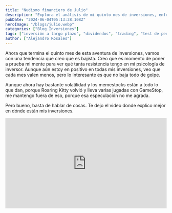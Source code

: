 ```yaml
---
title: "Nudismo financiero de Julio"
description: "Explora el análisis de mi quinto mes de inversiones, enfrentando una tendencia bajista y poniendo a prueba mi psicología de inversor. Aunque mis inversiones siguen en positivo, su valor disminuye gradualmente. Además, discutimos la volatilidad de los memestocks y la actividad reciente de Roaring Kitty con GameStop. Descubre por qué elijo mantenerme al margen de esa especulación y más en nuestro video detallado."
pubDate: "2024-06-04T05:13:38.108Z"
heroImage: "/blogs/julio.webp"
categories: ["Blog Inversiones"]
tags: ["inversión a largo plazo", "dividendos", "trading", "test de perfil de inversor", "estrategias de inversión", "análisis de mercado", "comunidad de inversores", "My Investor"]
author: ["Alejandro Rosales"]
---
```

Ahora que termina el quinto mes de esta aventura de inversiones, vamos con una tendencia que creo que es bajista. Creo que es momento de poner a prueba mi mente para ver qué tanta resistencia tengo en mi psicología de inversor. Aunque aún estoy en positivo en todas mis inversiones, veo que cada mes valen menos, pero lo interesante es que no baja todo de golpe.

Aunque ahora hay bastante volatilidad y los memestocks están a todo lo que dan, porque Roaring Kitty volvió y lleva varias jugadas con GameStop, me mantengo fuera de eso, porque esa especulación no me agrada.

Pero bueno, basta de hablar de cosas. Te dejo el video donde explico mejor en dónde están mis inversiones.

<div class="iframe-container" style="position: relative; width: 100%; height: 0; padding-bottom: 56.25%; overflow: hidden;">
  <iframe width="560" height="315" src="https://www.youtube.com/embed/bZgfXUbotAQ?si=oxPBQkP8DxVxwMDN" title="YouTube video player" frameborder="0" allow="accelerometer; autoplay; clipboard-write; encrypted-media; gyroscope; picture-in-picture; web-share" allowfullscreen style="position: absolute; top: 0; left: 0; width: 100%; height: 100%; border: none;"></iframe>
</div>
